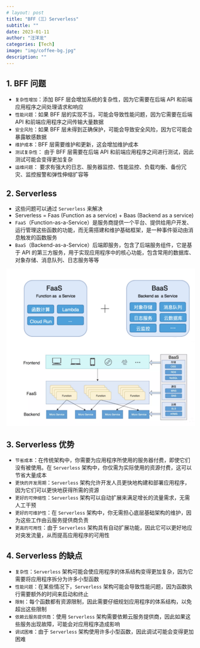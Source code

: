 ```yaml
---
# layout: post
title: "BFF（三）Serverless"
subtitle: ""
date: 2023-01-11
author: "汪洋龙"
categories: [Tech]
image: "img/coffee-bg.jpg"
description: ""
---
```


## 1. BFF 问题

- `复杂性增加`：添加 BFF 层会增加系统的复杂性，因为它需要在后端 API 和前端应用程序之间处理请求和响应
- `性能问题`：如果 BFF 层的实现不当，可能会导致性能问题，因为它需要在后端 API 和前端应用程序之间传输大量数据
- `安全风险`：如果 BFF 层未得到正确保护，可能会导致安全风险，因为它可能会暴露敏感数据
- `维护成本`：BFF 层需要维护和更新，这会增加维护成本
- `测试复杂性`： 由于 BFF 层需要在后端 API 和前端应用程序之间进行测试，因此测试可能会变得更加复杂
- `运维问题`： 要求有强大的日志、服务器监控、性能监控、负载均衡、备份冗灾、监控报警和弹性伸缩扩容等

## 2. Serverless

- 这些问题可以通过 `Serverless` 来解决
- Serverless = Faas (Function as a service) + Baas (Backend as a service)
- `FaaS`（Function-as-a-Service）是服务商提供一个平台、提供给用户开发、运行管理这些函数的功能，而无需搭建和维护基础框架，是一种事件驱动由消息触发的函数服务
- `BaaS`（Backend-as-a-Service）后端即服务，包含了后端服务组件，它是基于 API 的第三方服务，用于实现应用程序中的核心功能，包含常用的数据库、对象存储、消息队列、日志服务等等

![Serverless](/post/bff/images/serverless.png)

## 3. Serverless 优势

- `节省成本`：在传统架构中，你需要为应用程序所使用的服务器付费，即使它们没有被使用。在 `Serverless` 架构中，你仅需为实际使用的资源付费，这可以节省大量成本
- `更快的开发周期`：`Serverless` 架构允许开发人员更快地构建和部署应用程序，因为它们可以更快地获得所需的资源
- `更好的可伸缩性`：`Serverless` 架构可以自动扩展来满足增长的流量需求，无需人工干预
- `更好的可维护性`：在 `Serverless` 架构中，你无需担心底层基础架构的维护，因为这些工作由云服务提供商负责
- `更高的可用性`：由于 `Serverless` 架构具有自动扩展功能，因此它可以更好地应对突发流量，从而提高应用程序的可用性

## 4. Serverless 的缺点

- `复杂性`：`Serverless` 架构可能会使应用程序的体系结构变得更加复杂，因为它需要将应用程序拆分为许多小型函数
- `性能问题`：在某些情况下，`Serverless` 架构可能会导致性能问题，因为函数执行需要额外的时间来启动和终止
- `限制`：每个函数都有资源限制，因此需要仔细规划应用程序的体系结构，以免超出这些限制
- `依赖云服务提供商`：使用 `Serverless` 架构需要依赖云服务提供商，因此如果这些服务出现故障，可能会对应用程序造成影响
- `调试困难`：由于 `Serverless` 架构使用许多小型函数，因此调试可能会变得更加困难
